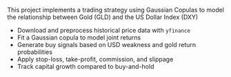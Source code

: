 This project implements a trading strategy using Gaussian Copulas to model the relationship between Gold (GLD) and the US Dollar Index (DXY)
- Download and preprocess historical price data with `yfinance`
- Fit a Gaussian copula to model joint returns
- Generate buy signals based on USD weakness and gold return probabilities
- Apply stop-loss, take-profit, commission, and slippage
- Track capital growth compared to buy-and-hold
